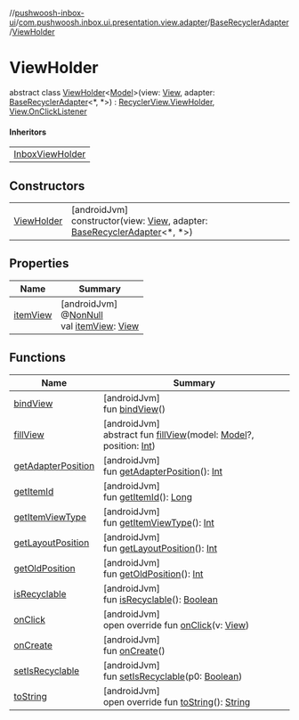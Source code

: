 //[pushwoosh-inbox-ui](../../../../index.md)/[com.pushwoosh.inbox.ui.presentation.view.adapter](../../index.md)/[BaseRecyclerAdapter](../index.md)/[ViewHolder](index.md)

# ViewHolder

abstract class [ViewHolder](index.md)&lt;[Model](index.md)&gt;(view: [View](https://developer.android.com/reference/kotlin/android/view/View.html), adapter: [BaseRecyclerAdapter](../index.md)&lt;*, *&gt;) : [RecyclerView.ViewHolder](https://developer.android.com/reference/kotlin/androidx/recyclerview/widget/RecyclerView.ViewHolder.html), [View.OnClickListener](https://developer.android.com/reference/kotlin/android/view/View.OnClickListener.html)

#### Inheritors

| |
|---|
| [InboxViewHolder](../../../com.pushwoosh.inbox.ui.presentation.view.adapter.inbox/-inbox-view-holder/index.md) |

## Constructors

| | |
|---|---|
| [ViewHolder](-view-holder.md) | [androidJvm]<br>constructor(view: [View](https://developer.android.com/reference/kotlin/android/view/View.html), adapter: [BaseRecyclerAdapter](../index.md)&lt;*, *&gt;) |

## Properties

| Name | Summary |
|---|---|
| [itemView](../../../com.pushwoosh.inbox.ui.presentation.view.adapter.inbox/-inbox-view-holder/index.md#29975211%2FProperties%2F1408892949) | [androidJvm]<br>@[NonNull](https://developer.android.com/reference/kotlin/androidx/annotation/NonNull.html)<br>val [itemView](../../../com.pushwoosh.inbox.ui.presentation.view.adapter.inbox/-inbox-view-holder/index.md#29975211%2FProperties%2F1408892949): [View](https://developer.android.com/reference/kotlin/android/view/View.html) |

## Functions

| Name | Summary |
|---|---|
| [bindView](bind-view.md) | [androidJvm]<br>fun [bindView](bind-view.md)() |
| [fillView](fill-view.md) | [androidJvm]<br>abstract fun [fillView](fill-view.md)(model: [Model](index.md)?, position: [Int](https://kotlinlang.org/api/latest/jvm/stdlib/kotlin-stdlib/kotlin/-int/index.html)) |
| [getAdapterPosition](../../../com.pushwoosh.inbox.ui.presentation.view.adapter.inbox/-inbox-view-holder/index.md#644519777%2FFunctions%2F1408892949) | [androidJvm]<br>fun [getAdapterPosition](../../../com.pushwoosh.inbox.ui.presentation.view.adapter.inbox/-inbox-view-holder/index.md#644519777%2FFunctions%2F1408892949)(): [Int](https://kotlinlang.org/api/latest/jvm/stdlib/kotlin-stdlib/kotlin/-int/index.html) |
| [getItemId](../../../com.pushwoosh.inbox.ui.presentation.view.adapter.inbox/-inbox-view-holder/index.md#1378485811%2FFunctions%2F1408892949) | [androidJvm]<br>fun [getItemId](../../../com.pushwoosh.inbox.ui.presentation.view.adapter.inbox/-inbox-view-holder/index.md#1378485811%2FFunctions%2F1408892949)(): [Long](https://kotlinlang.org/api/latest/jvm/stdlib/kotlin-stdlib/kotlin/-long/index.html) |
| [getItemViewType](../../../com.pushwoosh.inbox.ui.presentation.view.adapter.inbox/-inbox-view-holder/index.md#-1649344625%2FFunctions%2F1408892949) | [androidJvm]<br>fun [getItemViewType](../../../com.pushwoosh.inbox.ui.presentation.view.adapter.inbox/-inbox-view-holder/index.md#-1649344625%2FFunctions%2F1408892949)(): [Int](https://kotlinlang.org/api/latest/jvm/stdlib/kotlin-stdlib/kotlin/-int/index.html) |
| [getLayoutPosition](../../../com.pushwoosh.inbox.ui.presentation.view.adapter.inbox/-inbox-view-holder/index.md#-1407255826%2FFunctions%2F1408892949) | [androidJvm]<br>fun [getLayoutPosition](../../../com.pushwoosh.inbox.ui.presentation.view.adapter.inbox/-inbox-view-holder/index.md#-1407255826%2FFunctions%2F1408892949)(): [Int](https://kotlinlang.org/api/latest/jvm/stdlib/kotlin-stdlib/kotlin/-int/index.html) |
| [getOldPosition](../../../com.pushwoosh.inbox.ui.presentation.view.adapter.inbox/-inbox-view-holder/index.md#-1203059319%2FFunctions%2F1408892949) | [androidJvm]<br>fun [getOldPosition](../../../com.pushwoosh.inbox.ui.presentation.view.adapter.inbox/-inbox-view-holder/index.md#-1203059319%2FFunctions%2F1408892949)(): [Int](https://kotlinlang.org/api/latest/jvm/stdlib/kotlin-stdlib/kotlin/-int/index.html) |
| [isRecyclable](../../../com.pushwoosh.inbox.ui.presentation.view.adapter.inbox/-inbox-view-holder/index.md#-1703443315%2FFunctions%2F1408892949) | [androidJvm]<br>fun [isRecyclable](../../../com.pushwoosh.inbox.ui.presentation.view.adapter.inbox/-inbox-view-holder/index.md#-1703443315%2FFunctions%2F1408892949)(): [Boolean](https://kotlinlang.org/api/latest/jvm/stdlib/kotlin-stdlib/kotlin/-boolean/index.html) |
| [onClick](on-click.md) | [androidJvm]<br>open override fun [onClick](on-click.md)(v: [View](https://developer.android.com/reference/kotlin/android/view/View.html)) |
| [onCreate](on-create.md) | [androidJvm]<br>fun [onCreate](on-create.md)() |
| [setIsRecyclable](../../../com.pushwoosh.inbox.ui.presentation.view.adapter.inbox/-inbox-view-holder/index.md#-1860912636%2FFunctions%2F1408892949) | [androidJvm]<br>fun [setIsRecyclable](../../../com.pushwoosh.inbox.ui.presentation.view.adapter.inbox/-inbox-view-holder/index.md#-1860912636%2FFunctions%2F1408892949)(p0: [Boolean](https://kotlinlang.org/api/latest/jvm/stdlib/kotlin-stdlib/kotlin/-boolean/index.html)) |
| [toString](../../../com.pushwoosh.inbox.ui.presentation.view.adapter.inbox/-inbox-view-holder/index.md#-1200015593%2FFunctions%2F1408892949) | [androidJvm]<br>open override fun [toString](../../../com.pushwoosh.inbox.ui.presentation.view.adapter.inbox/-inbox-view-holder/index.md#-1200015593%2FFunctions%2F1408892949)(): [String](https://kotlinlang.org/api/latest/jvm/stdlib/kotlin-stdlib/kotlin/-string/index.html) |
